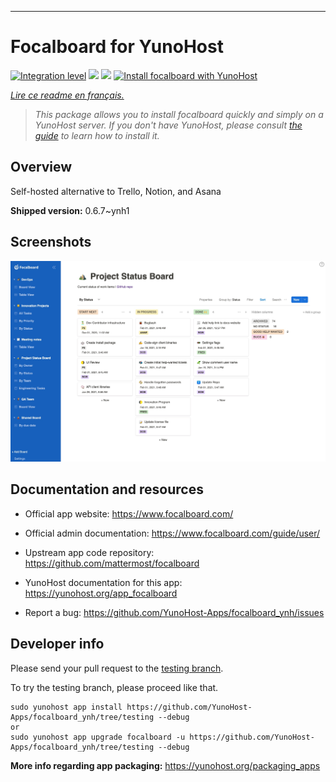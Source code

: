 

---

<!--
N.B.: This README was automatically generated by https://github.com/YunoHost/apps/tree/master/tools/README-generator
It shall NOT be edited by hand.
-->

# Focalboard for YunoHost

[![Integration level](https://dash.yunohost.org/integration/focalboard.svg)](https://dash.yunohost.org/appci/app/focalboard) ![](https://ci-apps.yunohost.org/ci/badges/focalboard.status.svg)  ![](https://ci-apps.yunohost.org/ci/badges/focalboard.maintain.svg)
[![Install focalboard with YunoHost](https://install-app.yunohost.org/install-with-yunohost.svg)](https://install-app.yunohost.org/?app=focalboard)

*[Lire ce readme en français.](./README_fr.md)*

> *This package allows you to install focalboard quickly and simply on a YunoHost server.
If you don't have YunoHost, please consult [the guide](https://yunohost.org/#/install) to learn how to install it.*

## Overview

Self-hosted alternative to Trello, Notion, and Asana

**Shipped version:** 0.6.7~ynh1




## Screenshots


   ![](./doc/screenshots/screenshot.jpg)





## Documentation and resources

* Official app website: https://www.focalboard.com/

* Official admin documentation: https://www.focalboard.com/guide/user/
* Upstream app code repository:  https://github.com/mattermost/focalboard
* YunoHost documentation for this app: https://yunohost.org/app_focalboard
* Report a bug: https://github.com/YunoHost-Apps/focalboard_ynh/issues

## Developer info

Please send your pull request to the [testing branch](https://github.com/YunoHost-Apps/focalboard_ynh/tree/testing).

To try the testing branch, please proceed like that.
```
sudo yunohost app install https://github.com/YunoHost-Apps/focalboard_ynh/tree/testing --debug
or
sudo yunohost app upgrade focalboard -u https://github.com/YunoHost-Apps/focalboard_ynh/tree/testing --debug
```

**More info regarding app packaging:** https://yunohost.org/packaging_apps